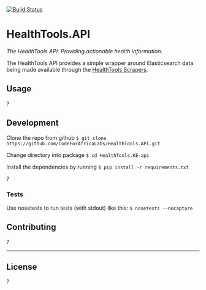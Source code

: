 [![Build Status](https://travis-ci.org/CodeForAfricaLabs/HealthTools.API.svg?branch=master)](https://travis-ci.org/CodeForAfricaLabs/HealthTools.API)

# HealthTools.API

_The HealthTools API. Providing actionable health information._

The HealthTools API provides a simple wrapper around Elasticsearch data being made available through the [HealthTools Scrapers](https://github.com/CodeForAfrica-SCRAPERS/healthtools_ke).

## Usage

?

## Development

Clone the repo from github `$ git clone https://github.com/CodeForAfricaLabs/HealthTools.API.git`

Change directory into package `$ cd HealthTools.KE-api`

Install the dependencies by running `$ pip install -r requirements.txt`

?

### Tests

Use nosetests to run tests (with stdout) like this:
```$ nosetests --nocapture```


## Contributing

?

---

## License

?

